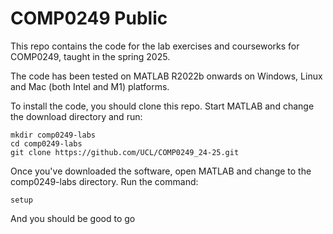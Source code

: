 # COMP0249 Public

This repo contains the code for the lab exercises and courseworks for COMP0249, taught in the spring 2025.

The code has been tested on MATLAB R2022b onwards on Windows, Linux and Mac (both Intel and M1) platforms.

To install the code, you should clone this repo. Start MATLAB and change the download directory and run:

```
mkdir comp0249-labs
cd comp0249-labs
git clone https://github.com/UCL/COMP0249_24-25.git
```

Once you've downloaded the software, open MATLAB and change to the comp0249-labs directory. Run the command:

```
setup
```

And you should be good to go
